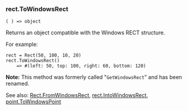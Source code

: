 ### rect.ToWindowsRect

``` suneido
( ) => object
```

Returns an object compatible with the Windows RECT structure.

For example:

``` suneido
rect = Rect(50, 100, 10, 20)
rect.ToWindowsRect()
    => #(left: 50, top: 100, right: 60, bottom: 120)
```

**Note:** This method was formerly called "`GetWindowsRect`" and has been renamed.

See also: [Rect.FromWindowsRect](<Rect.FromWindowsRect.md>), [rect.IntoWindowsRect](<rect.IntoWindowsRect.md>), [point.ToWindowsPoint](<../Point/point.ToWindowsPoint.md>)
